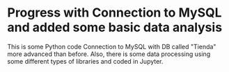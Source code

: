 # Progress with Connection to MySQL and added some basic data analysis
This is some Python code Connection to MySQL with DB called "Tienda" more advanced than before.
Also, there is some data processing using some different types of libraries and coded in Jupyter.
